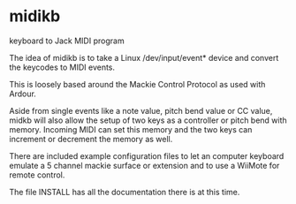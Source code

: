 # midikb
keyboard to Jack MIDI program

The idea of midikb is to take a Linux /dev/input/event* device and convert the keycodes to MIDI events.

This is loosely based around the Mackie Control Protocol as used with Ardour.

Aside from single events like a note value, pitch bend value or CC value, midkb will also allow the setup
of two keys as a controller or pitch bend with memory. Incoming MIDI can set this memory and the two keys
can increment or decrement the memory as well.

There are included example configuration files to let an computer keyboard emulate a 5 channel mackie
surface or extension and to use a WiiMote for remote control.

The file INSTALL has all the documentation there is at this time.
